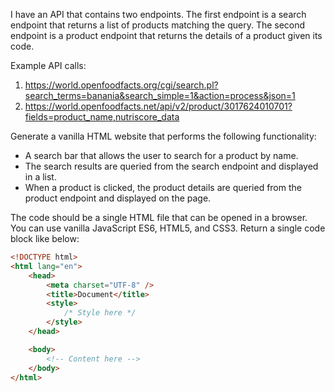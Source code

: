 I have an API that contains two endpoints. The first endpoint is a search endpoint that returns a list of products matching the query. The second endpoint is a product endpoint that returns the details of a product given its code.

Example API calls:

1. https://world.openfoodfacts.org/cgi/search.pl?search_terms=banania&search_simple=1&action=process&json=1
2. https://world.openfoodfacts.net/api/v2/product/3017624010701?fields=product_name,nutriscore_data

Generate a vanilla HTML website that performs the following functionality:

-   A search bar that allows the user to search for a product by name.
-   The search results are queried from the search endpoint and displayed in a list.
-   When a product is clicked, the product details are queried from the product endpoint and displayed on the page.

The code should be a single HTML file that can be opened in a browser. You can use vanilla JavaScript ES6, HTML5, and CSS3. Return a single code block like below:

```html
<!DOCTYPE html>
<html lang="en">
    <head>
        <meta charset="UTF-8" />
        <title>Document</title>
        <style>
            /* Style here */
        </style>
    </head>

    <body>
        <!-- Content here -->
    </body>
</html>
```
